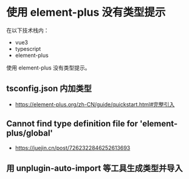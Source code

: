 # 使用 element-plus 没有类型提示

在以下技术栈内：

- vue3
- typescript
- element-plus

使用 element-plus 没有类型提示。

## tsconfig.json 内加类型

- https://element-plus.org/zh-CN/guide/quickstart.html#完整引入

## Cannot find type definition file for 'element-plus/global'

- https://juejin.cn/post/7262322846252613693

## 用 unplugin-auto-import 等工具生成类型并导入
